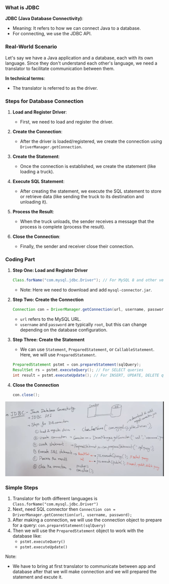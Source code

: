 ### What is JDBC

**JDBC (Java Database Connectivity)**:
- Meaning: It refers to how we can connect Java to a database.
- For connecting, we use the JDBC API.

### Real-World Scenario

Let's say we have a Java application and a database, each with its own language. Since they don't understand each other's language, we need a translator to facilitate communication between them.

**In technical terms**:
- The translator is referred to as the driver.

### Steps for Database Connection

1. **Load and Register Driver**:
   - First, we need to load and register the driver.

2. **Create the Connection**:
   - After the driver is loaded/registered, we create the connection using `DriverManager.getConnection`.

3. **Create the Statement**:
   - Once the connection is established, we create the statement (like loading a truck).

4. **Execute SQL Statement**:
   - After creating the statement, we execute the SQL statement to store or retrieve data (like sending the truck to its destination and unloading it).

5. **Process the Result**:
   - When the truck unloads, the sender receives a message that the process is complete (process the result).

6. **Close the Connection**:
   - Finally, the sender and receiver close their connection.

### Coding Part

1. **Step One: Load and Register Driver**
   ```java
   Class.forName("com.mysql.jdbc.Driver"); // For MySQL 8 and other versions
   ```
   - Note: Here we need to download and add `mysql-connector.jar`.

2. **Step Two: Create the Connection**
   ```java
   Connection con = DriverManager.getConnection(url, username, password);
   ```
   - `url` refers to the MySQL URL.
   - `username` and `password` are typically `root`, but this can change depending on the database configuration.

3. **Step Three: Create the Statement**
   - We can use `Statement`, `PreparedStatement`, or `CallableStatement`. Here, we will use `PreparedStatement`.
   ```java
   PreparedStatement pstmt = con.prepareStatement(sqlQuery);
   ResultSet rs = pstmt.executeQuery(); // For SELECT queries
   int result = pstmt.executeUpdate(); // For INSERT, UPDATE, DELETE queries
   ```

4. **Close the Connection**
   ```java
   con.close();
   ```

![JDBC Connection](./img/JDBC1.png)

### Simple Steps 

1. Translator for both different languages is `Class.forName("com.mysql.jdbc.Driver")`
2. Next, need SQL connector then `Connection con = DriverManager.getConnection(url, username, password);`
3. After making a connection, we will use the connection object to prepare for a query: `con.prepareStatement(sqlQuery)`
4. Then we will use the `PreparedStatement` object to work with the database like:
   - `pstmt.executeQuery()`
   - `pstmt.executeUpdate()`

Note: 
- We have to bring at first translator to communicate between app and database after that we will make connection and we will prepared the statement and excute it.